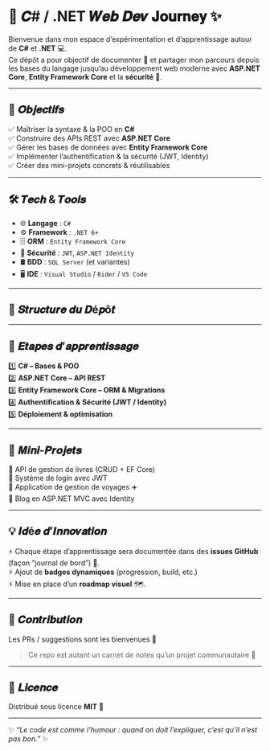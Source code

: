 # 🚀 𝑪# / .NET 𝑾𝒆𝒃 𝑫𝒆𝒗 𝐉𝐨𝐮𝐫𝐧𝐞𝐲 ✨  

Bienvenue dans mon espace d’expérimentation et d’apprentissage autour de **C#** et **.NET** 💻.  
Ce dépôt a pour objectif de documenter 📖 et partager mon parcours depuis les bases du langage jusqu’au développement web moderne avec **ASP.NET Core**, **Entity Framework Core** et la **sécurité** 🔐.  

---

## 🎯 𝑶𝒃𝒋𝒆𝒄𝒕𝒊𝒇𝒔  

✅ Maîtriser la syntaxe & la POO en **C#**  
✅ Construire des APIs REST avec **ASP.NET Core**  
✅ Gérer les bases de données avec **Entity Framework Core**  
✅ Implémenter l’authentification & la sécurité (JWT, Identity)  
✅ Créer des mini-projets concrets & réutilisables  

---

## 🛠️ 𝑻𝒆𝒄𝒉 & 𝑻𝒐𝒐𝒍𝒔  

- 🌐 **Langage** : `C#`  
- ⚙️ **Framework** : `.NET 6+`  
- 🗄️ **ORM** : `Entity Framework Core`  
- 🔐 **Sécurité** : `JWT`, `ASP.NET Identity`  
- 🛢️ **BDD** : `SQL Server` (et variantes)  
- 🖥️ **IDE** : `Visual Studio` / `Rider` / `VS Code`  

---

## 📂 𝑺𝒕𝒓𝒖𝒄𝒕𝒖𝒓𝒆 𝒅𝒖 𝑫é𝒑ô𝒕  


---

## 🚧 𝑬𝒕𝒂𝒑𝒆𝒔 𝒅’𝒂𝒑𝒑𝒓𝒆𝒏𝒕𝒊𝒔𝒔𝒂𝒈𝒆  

1️⃣ **C# – Bases & POO**  
2️⃣ **ASP.NET Core – API REST**  
3️⃣ **Entity Framework Core – ORM & Migrations**  
4️⃣ **Authentification & Sécurité (JWT / Identity)**  
5️⃣ **Déploiement & optimisation**  

---

## 🌟 𝑴𝒊𝒏𝒊-𝑷𝒓𝒐𝒋𝒆𝒕𝒔  

📌 API de gestion de livres (CRUD + EF Core)  
📌 Système de login avec JWT  
📌 Application de gestion de voyages ✈️  
📌 Blog en ASP.NET MVC avec Identity  

---

## 💡 𝑰𝒅é𝒆 𝒅’𝑰𝒏𝒏𝒐𝒗𝒂𝒕𝒊𝒐𝒏  

⚡ Chaque étape d’apprentissage sera documentée dans des **issues GitHub** (façon “journal de bord”) 📓.  
⚡ Ajout de **badges dynamiques** (progression, build, etc.)  
⚡ Mise en place d’un **roadmap visuel** 🗺️.  

---

## 🤝 𝑪𝒐𝒏𝒕𝒓𝒊𝒃𝒖𝒕𝒊𝒐𝒏  

Les PRs / suggestions sont les bienvenues 💬  
> Ce repo est autant un carnet de notes qu’un projet communautaire 🚀  

---

## 📜 𝑳𝒊𝒄𝒆𝒏𝒄𝒆  

Distribué sous licence **MIT** 📝  

---

✨ *“Le code est comme l’humour : quand on doit l’expliquer, c’est qu’il n’est pas bon.”* ✨
